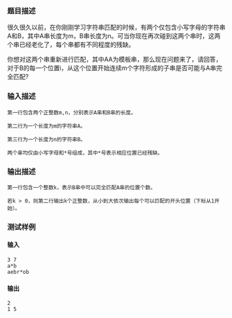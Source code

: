 ### 题目描述

很久很久以前，在你刚刚学习字符串匹配的时候，有两个仅包含小写字母的字符串A和B，其中A串长度为m，B串长度为n。可当你现在再次碰到这两个串时，这两个串已经老化了，每个串都有不同程度的残缺。

你想对这两个串重新进行匹配，其中AA为模板串，那么现在问题来了，请回答，对于B的每一个位置i，从这个位置开始连续m个字符形成的子串是否可能与A串完全匹配?

### 输入描述

```
第一行包含两个正整数m,n，分别表示A串和B串的长度。

第二行为一个长度为m的字符串A。

第三行为一个长度为n的字符串B。

两个串均仅由小写字母和*号组成，其中*号表示相应位置已经残缺。
```
### 输出描述

```
第一行包含一个整数k，表示B串中可以完全匹配A串的位置个数。

若k > 0，则第二行输出k个正整数，从小到大依次输出每个可以匹配的开头位置（下标从1开始）。
```

### 测试样例
#### 输入
```
3 7
a*b
aebr*ob

```
#### 输出
```
2
1 5 
```

